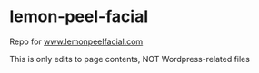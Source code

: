 # lemon-peel-facial

Repo for www.lemonpeelfacial.com

This is only edits to page contents, NOT Wordpress-related files
